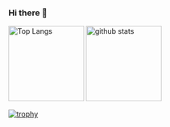 ### Hi there 👋

<p align="left"> 
  <img alt="Top Langs" height="150px" src="https://github-readme-stats.vercel.app/api/top-langs/?username=jaydolphXX&layout=compact&count_private=true&show_icons=true&theme=radical" />
  <img alt="github stats" height="150px" src="https://github-readme-stats.vercel.app/api?username=jaydolphXX&count_private=true&show_icons=true&show_icons=true&theme=radical" />
</p>

[![trophy](https://github-profile-trophy.vercel.app/?username=jaydolphXX&theme=radical&column=7
)](https://github.com/ryo-ma/github-profile-trophy)
